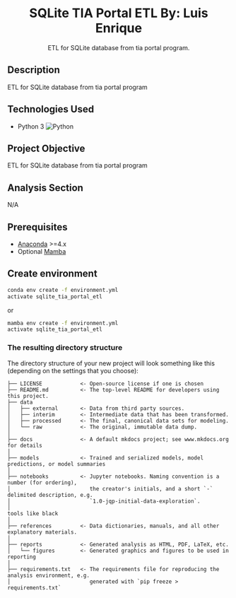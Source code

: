 <h1 align="center">
  <br>
  <b>SQLite TIA Portal ETL</b>
  <b>By: Luis Enrique</b>
  <br>
</h1>

<p align="center">
  ETL for SQLite database from tia portal program</a>.
  <br>
</p>


## Description

ETL for SQLite database from tia portal program

## Technologies Used

- Python 3 ![Python](https://img.shields.io/badge/Python-3.11-blue)

## Project Objective

ETL for SQLite database from tia portal program

## Analysis Section

N/A

## Prerequisites

- [Anaconda](https://www.anaconda.com/download/) >=4.x
- Optional [Mamba](https://mamba.readthedocs.io/en/latest/)

## Create environment

```bash
conda env create -f environment.yml
activate sqlite_tia_portal_etl
```

or 

```bash
mamba env create -f environment.yml
activate sqlite_tia_portal_etl
```

### The resulting directory structure

The directory structure of your new project will look something like this (depending on the settings that you choose):

```
├── LICENSE            <- Open-source license if one is chosen
├── README.md          <- The top-level README for developers using this project.
├── data
│   ├── external       <- Data from third party sources.
│   ├── interim        <- Intermediate data that has been transformed.
│   ├── processed      <- The final, canonical data sets for modeling.
│   └── raw            <- The original, immutable data dump.
│
├── docs               <- A default mkdocs project; see www.mkdocs.org for details
│
├── models             <- Trained and serialized models, model predictions, or model summaries
│
├── notebooks          <- Jupyter notebooks. Naming convention is a number (for ordering),
│                         the creator's initials, and a short `-` delimited description, e.g.
│                         `1.0-jqp-initial-data-exploration`.
│
tools like black
│
├── references         <- Data dictionaries, manuals, and all other explanatory materials.
│
├── reports            <- Generated analysis as HTML, PDF, LaTeX, etc.
│   └── figures        <- Generated graphics and figures to be used in reporting
│
├── requirements.txt   <- The requirements file for reproducing the analysis environment, e.g.
│                         generated with `pip freeze > requirements.txt`
```